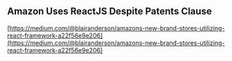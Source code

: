 ## Amazon Uses ReactJS Despite Patents Clause
  
  [https://medium.com/@blairanderson/amazons-new-brand-stores-utilizing-react-framework-a22f56e9e206](https://medium.com/@blairanderson/amazons-new-brand-stores-utilizing-react-framework-a22f56e9e206)